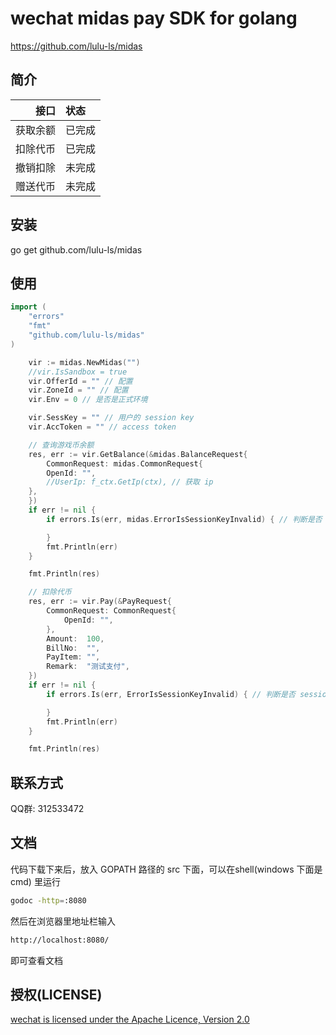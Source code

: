 # wechat midas pay SDK for golang
https://github.com/lulu-ls/midas

## 简介
| 接口  | 状态                    |
|---------------:|:---------|
| 获取余额   | 已完成          |
| 扣除代币   | 已完成          |
| 撤销扣除   | 未完成          |
| 赠送代币   | 未完成          |


## 安装
go get github.com/lulu-ls/midas

## 使用
```go
import (
	"errors"
  	"fmt"
	"github.com/lulu-ls/midas"
)	
```
```go
	vir := midas.NewMidas("")
	//vir.IsSandbox = true
	vir.OfferId = "" // 配置
	vir.ZoneId = "" // 配置
	vir.Env = 0 // 是否是正式环境

	vir.SessKey = "" // 用户的 session key
	vir.AccToken = "" // access token

	// 查询游戏币余额
	res, err := vir.GetBalance(&midas.BalanceRequest{
		CommonRequest: midas.CommonRequest{
		OpenId: "",
		//UserIp: f_ctx.GetIp(ctx), // 获取 ip
	},
	})
	if err != nil {
		if errors.Is(err, midas.ErrorIsSessionKeyInvalid) { // 判断是否 session key 失效，需要用户重新登录 401

		}
		fmt.Println(err)
	}

	fmt.Println(res)

	// 扣除代币
	res, err := vir.Pay(&PayRequest{
		CommonRequest: CommonRequest{
			OpenId: "",
		},
		Amount:  100,
		BillNo:  "",
		PayItem: "",
		Remark:  "测试支付",
	})
	if err != nil {
		if errors.Is(err, ErrorIsSessionKeyInvalid) { // 判断是否 session key 失效，需要用户重新登录 401

		}
		fmt.Println(err)
	}

	fmt.Println(res)

```

## 联系方式
QQ群: 312533472

## 文档
代码下载下来后，放入 GOPATH 路径的 src 下面，可以在shell(windows 下面是 cmd) 里运行
```sh
godoc -http=:8080
```

然后在浏览器里地址栏输入
```sh
http://localhost:8080/
```
即可查看文档

## 授权(LICENSE)
[wechat is licensed under the Apache Licence, Version 2.0](http://www.apache.org/licenses/LICENSE-2.0.html)
